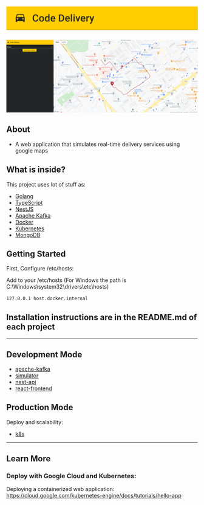 <h1 align="center">
    <img src="./.github/logo.png" alt="Image of an atom and React Boilerplate written beside."/>
</h1>

<p align="center">
  <img src="./.github/demo1.png" alt="Image of a robot behind a notebook." />
</p>

## About
- A web application that simulates real-time delivery services using google maps

## What is inside?
This project uses lot of stuff as:

- [Golang](https://golang.org/)
- [TypeScript](https://www.typescriptlang.org/)
- [NestJS](https://nestjs.com/)
- [Apache Kafka](https://kafka.apache.org/)
- [Docker](https://www.docker.com/)
- [Kubernetes](https://kubernetes.io/)
- [MongoDB](https://www.mongodb.com/)

## Getting Started

First, Configure /etc/hosts:

Add to your /etc/hosts (For Windows the path is  C:\Windows\system32\drivers\etc\hosts)
```
127.0.0.1 host.docker.internal
```
## Installation instructions are in the README.md of each project
---
## Development Mode
- [apache-kafka](https://github.com/MessiasJunio/real-time-delivery/tree/main/apache-kafka)
- [simulator](https://github.com/MessiasJunio/real-time-delivery/tree/main/simulator)
- [nest-api](https://github.com/MessiasJunio/real-time-delivery/tree/main/nest-api)
- [react-frontend](https://github.com/MessiasJunio/real-time-delivery/tree/main/nest-api)

## Production Mode
Deploy and scalability:
- [k8s](https://github.com/MessiasJunio/real-time-delivery/tree/main/k8s)
---

## Learn More

### Deploy with Google Cloud and Kubernetes:

Deploying a containerized web application: https://cloud.google.com/kubernetes-engine/docs/tutorials/hello-app

